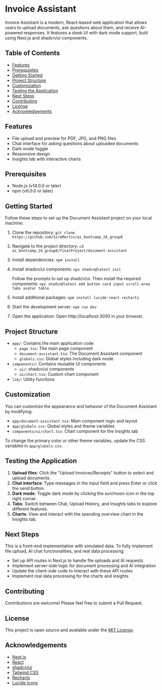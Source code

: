 # Invoice Assistant

Invoice Assistant is a modern, React-based web application that allows users to upload documents, ask questions about them, and receive AI-powered responses. It features a sleek UI with dark mode support, built using Next.js and shadcn/ui components.

## Table of Contents
- [Features](#features)
- [Prerequisites](#prerequisites)
- [Getting Started](#getting-started)
- [Project Structure](#project-structure)
- [Customization](#customization)
- [Testing the Application](#testing-the-application)
- [Next Steps](#next-steps)
- [Contributing](#contributing)
- [License](#license)
- [Acknowledgements](#acknowledgements)

## Features

- File upload and preview for PDF, JPG, and PNG files
- Chat interface for asking questions about uploaded documents
- Dark mode toggle
- Responsive design
- Insights tab with interactive charts

## Prerequisites

- Node.js (v14.0.0 or later)
- npm (v6.0.0 or later)

## Getting Started

Follow these steps to set up the Document Assistant project on your local machine:

1. Clone the repository:
   `git clone https://github.com/SireMartin/ai_bootcamp_24_group8`

2. Navigate to the project directory:
   `cd ai_bootcamp_24_group8/finalProject/document-assistant`

3. Install dependencies:
   `npm install`

4. Install shadcn/ui components:
   `npx shadcn@latest init`
   
   Follow the prompts to set up shadcn/ui. Then install the required components:
   `npx shadcn@latest add button card input scroll-area tabs avatar table`

5. Install additional packages:
   `npm install lucide-react recharts`

6. Start the development server:
   `npm run dev`

7. Open the application: 
   Open http://localhost:3000 in your browser.

## Project Structure

- `app/`: Contains the main application code
  - `page.tsx`: The main page component
  - `document-assistant.tsx`: The Document Assistant component
  - `globals.css`: Global styles including dark mode
- `components/`: Contains reusable UI components
  - `ui/`: shadcn/ui components
  - `ui/chart.tsx`: Custom chart component
- `lib/`: Utility functions

## Customization

You can customize the appearance and behavior of the Document Assistant by modifying:
- `app/document-assistant.tsx`: Main component logic and layout
- `app/globals.css`: Global styles and theme variables
- `components/ui/chart.tsx`: Chart component for the Insights tab

To change the primary color or other theme variables, update the CSS variables in `app/globals.css`.

## Testing the Application

1. **Upload files**: Click the "Upload Invoices/Receipts" button to select and upload documents.
2. **Chat interface**: Type messages in the input field and press Enter or click the send button.
3. **Dark mode**: Toggle dark mode by clicking the sun/moon icon in the top right corner.
4. **Tabs**: Switch between Chat, Upload History, and Insights tabs to explore different features.
5. **Charts**: View and interact with the spending overview chart in the Insights tab.

## Next Steps

This is a front-end implementation with simulated data. To fully implement file upload, AI chat functionalities, and real data processing:
- Set up API routes in Next.js to handle file uploads and AI requests
- Implement server-side logic for document processing and AI integration
- Update the client-side code to interact with these API routes
- Implement real data processing for the charts and insights

## Contributing

Contributions are welcome! Please feel free to submit a Pull Request.

## License

This project is open source and available under the [MIT License](LICENSE).

## Acknowledgements

- [Next.js](https://nextjs.org/)
- [React](https://reactjs.org/)
- [shadcn/ui](https://ui.shadcn.com/)
- [Tailwind CSS](https://tailwindcss.com/)
- [Recharts](https://recharts.org/)
- [Lucide Icons](https://lucide.dev/)